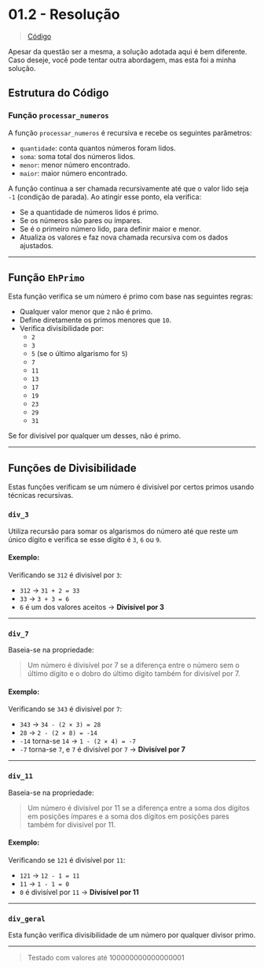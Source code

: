 # 01.2 - Resolução

> [Código](/src/01-propostas_em_aula/01.2_aplicação-recursão+axiomas.C)

Apesar da questão ser a mesma, a solução adotada aqui é bem diferente. Caso deseje, você pode tentar outra abordagem, mas esta foi a minha solução.

## Estrutura do Código

### Função `processar_numeros`

A função `processar_numeros` é recursiva e recebe os seguintes parâmetros:
- `quantidade`: conta quantos números foram lidos.
- `soma`: soma total dos números lidos.
- `menor`: menor número encontrado.
- `maior`: maior número encontrado.

A função continua a ser chamada recursivamente até que o valor lido seja `-1` (condição de parada). Ao atingir esse ponto, ela verifica:
- Se a quantidade de números lidos é primo.
- Se os números são pares ou ímpares.
- Se é o primeiro número lido, para definir maior e menor.
- Atualiza os valores e faz nova chamada recursiva com os dados ajustados.

---

## Função `EhPrimo`

Esta função verifica se um número é primo com base nas seguintes regras:
- Qualquer valor menor que `2` não é primo.
- Define diretamente os primos menores que `10`.
- Verifica divisibilidade por:
  - `2`
  - `3`
  - `5` (se o último algarismo for `5`)
  - `7`
  - `11`
  - `13`
  - `17`
  - `19`
  - `23`
  - `29`
  - `31`

Se for divisível por qualquer um desses, não é primo.

---

## Funções de Divisibilidade

Estas funções verificam se um número é divisível por certos primos usando técnicas recursivas.

### `div_3`

Utiliza recursão para somar os algarismos do número até que reste um único dígito e verifica se esse dígito é `3`, `6` ou `9`.

#### Exemplo:
Verificando se `312` é divisível por `3`:
- `312` → `31 + 2 = 33`
- `33` → `3 + 3 = 6`
- `6` é um dos valores aceitos → **Divisível por 3**

---

### `div_7`

Baseia-se na propriedade:
> Um número é divisível por 7 se a diferença entre o número sem o último dígito e o dobro do último dígito também for divisível por 7.

#### Exemplo:
Verificando se `343` é divisível por `7`:
- `343` → `34 - (2 × 3) = 28`
- `28` → `2 - (2 × 8) = -14`
- `-14` torna-se `14` → `1 - (2 × 4) = -7`
- `-7` torna-se `7`, e `7` é divisível por `7` → **Divisível por 7**

---

### `div_11`

Baseia-se na propriedade:
> Um número é divisível por 11 se a diferença entre a soma dos dígitos em posições ímpares e a soma dos dígitos em posições pares também for divisível por 11.

#### Exemplo:
Verificando se `121` é divisível por `11`:
- `121` → `12 - 1 = 11`
- `11` → `1 - 1 = 0`
- `0` é divisível por `11` → **Divisível por 11**

---

### `div_geral`

Esta função verifica divisibilidade de um número por qualquer divisor primo.

---

> Testado com valores até 100000000000000001